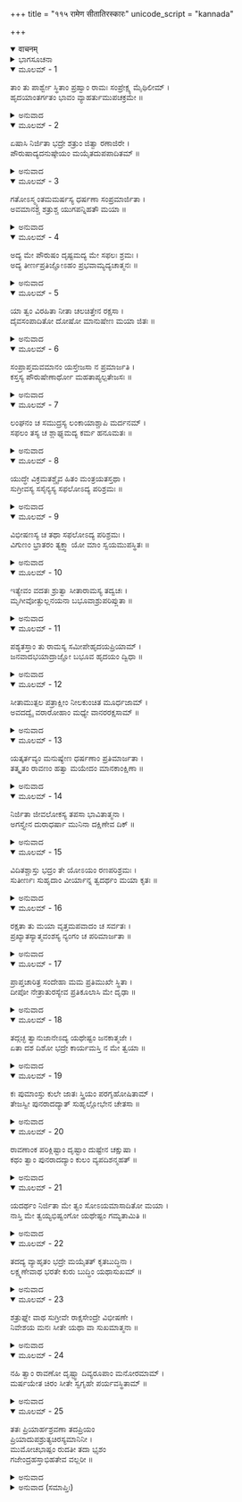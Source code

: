 +++
title = "११५ रामेण सीतातिरस्कारः"
unicode_script = "kannada"

+++
<details open><summary>वाचनम्</summary>

<div class="audioEmbed"  caption="श्रीराम-हरिसीताराममूर्ति-घनपाठिभ्यां वचनम्" src="https://archive.org/download/Ramayana-recitation-Sriram-harisItArAmamUrti-Ghanapaati-v2/Kanda_6/Kanda_6_YK-115-Rama_disowns_her_and_asks_her_to_seek_shelter_elsewhere._0.mp3"></div>
</details>



<details><summary>ಭಾಗಸೂಚನಾ</summary>

ಶ್ರೀರಾಮನು ಸೀತೆಯನ್ನು ಪರಿಗ್ರಹಿಸಲು ನಿರಾಕರಿಸುದುದು
</details>

<details open><summary>ಮೂಲಮ್ - 1</summary>

ತಾಂ ತು ಪಾರ್ಶ್ವೇ ಸ್ಥಿತಾಂ ಪ್ರಹ್ವಾಂ ರಾಮಃ ಸಂಪ್ರೇಕ್ಷ್ಯ ಮೈಥಿಲೀಮ್ ।  
ಹೃದಯಾಂತರ್ಗತಂ ಭಾವಂ ವ್ಯಾಹರ್ತುಮುಪಚಕ್ರಮೇ ॥
</details>

<details><summary>ಅನುವಾದ</summary>

ಮಿಥಿಲೇಶಕುಮಾರಿಯು ವಿನಯಪೂರ್ವಕವಾಗಿ ತನ್ನ ಬಳಿಯಲ್ಲಿ ನಿಂತಿರುವುದನ್ನು ನೋಡಿ ಶ್ರೀರಾಮಚಂದ್ರನು ತನ್ನ ಹಾರ್ದಿಕ ಅಭಿಪ್ರಾಯವನ್ನು ತಿಳಿಸತೊಡಗಿದನು.॥1॥
</details>

<details open><summary>ಮೂಲಮ್ - 2</summary>

ಏಷಾಸಿ ನಿರ್ಜಿತಾ ಭದ್ರೇ ಶತ್ರುಂ ಜಿತ್ವಾ ರಣಾಜಿರೇ ।  
ಪೌರುಷಾದ್ಯದನುಷ್ಠೇಯಂ ಮಯೈತದುಪಪಾದಿತಮ್ ॥
</details>

<details><summary>ಅನುವಾದ</summary>

ಮಂಗಳ ಸ್ವರೂಪಳೇ! ಸಮರಾಂಗಣದಲ್ಲಿ ಶತ್ರುವನ್ನು ಪರಾಜಿತಗೊಳಿಸಿ ನಾನು ನಿನ್ನನ್ನು ಅವನ ಸೆರೆಯಿಂದ ಬಿಡಿಸಿದೆ. ಪುರುಷಾರ್ಥದಿಂದ ಏನೆಲ್ಲ ಮಾಡಬಹುದೋ, ಅದೆಲ್ಲವನ್ನೂ ನಾನು ಮಾಡಿರುವೆನು.॥2॥
</details>

<details open><summary>ಮೂಲಮ್ - 3</summary>

ಗತೋಽಸ್ಮ್ಯಂತಮಮರ್ಷಸ್ಯ ಧರ್ಷಣಾ ಸಂಪ್ರಮಾರ್ಜಿತಾ ।  
ಅವಮಾನಶ್ಚ ಶತ್ರುಶ್ಚ ಯುಗಪನ್ನಿಹತೌ ಮಯಾ ॥
</details>

<details><summary>ಅನುವಾದ</summary>

ಈಗ ನನ್ನ ಕ್ರೋಧದ ಅಂತ್ಯವಾಯಿತು. ನನ್ನ ಮೇಲೆ ಬಂದ ಕಲಂಕವನ್ನು ನಾನು ನಿರಾಕರಿಸಿದೆ. ಶತ್ರುವಿನಿಂದಾದ ಅಪಮಾನ ಮತ್ತು ಶತ್ರುವನ್ನು ಒಟ್ಟಿಗೆ ನಾಶಮಾಡಿಬಿಟ್ಟೆ.॥3॥
</details>

<details open><summary>ಮೂಲಮ್ - 4</summary>

ಅದ್ಯ ಮೇ ಪೌರುಷಂ ದೃಷ್ಟಮದ್ಯ ಮೇ ಸಫಲಃ ಶ್ರಮಃ ।  
ಅದ್ಯ ತೀರ್ಣಪ್ರತಿಜ್ಞೋಽಹಂ ಪ್ರಭವಾಮ್ಯದ್ಯಚಾತ್ಮನಃ ॥
</details>

<details><summary>ಅನುವಾದ</summary>

ಇಂದು ಎಲ್ಲರೂ ನನ್ನ ಪರಾಕ್ರಮ ನೋಡಿದರು. ಈಗ ನನ್ನ ಪರಿಶ್ರಮ ಸಫಲವಾಯಿತು. ಈಗ ನಾನು ಪ್ರತಿಜ್ಞೆಯನ್ನು ಪೂರ್ಣಗೊಳಿಸಿ, ಅದರ ಭಾರಮುಕ್ತನಾಗಿ ಸ್ವತಂತ್ರನಾದೆನು.॥4॥
</details>

<details open><summary>ಮೂಲಮ್ - 5</summary>

ಯಾ ತ್ವಂ ವಿರಹಿತಾ ನೀತಾ ಚಲಚಿತ್ತೇನ ರಕ್ಷಸಾ ।  
ದೈವಸಂಪಾದಿತೋ ದೋಷೋ ಮಾನುಷೇಣ ಮಯಾ ಜಿತಃ ॥
</details>

<details><summary>ಅನುವಾದ</summary>

ನೀನು ಆಶ್ರಮದಲ್ಲಿ ಒಬ್ಬಂಟಿಗಳಾಗಿದ್ದಾಗ ಆ ಚಂಚಲಚಿತ್ತ ರಾಕ್ಷಸನು ನಿನ್ನನ್ನು ಕದ್ದು ತಂದಿದ್ದ ಈ ದೋಷ ದೈವವಶದಿಂದ ನನ್ನ ಮೇಲೆ ಬಂದಿತ್ತು. ಅದನ್ನು ನಾನು ಮಾವನಸಾಧ್ಯ ಪುರುಷಾರ್ಥದಿಂದ ತೊಳೆದು ಹಾಕಿದೆ.॥5॥
</details>

<details open><summary>ಮೂಲಮ್ - 6</summary>

ಸಂಪ್ರಾಪ್ತಮವಮಾನಂ ಯಸ್ತೇಜಸಾ ನ ಪ್ರಮಾರ್ಜತಿ ।  
ಕಸ್ತಸ್ಯ ಪೌರುಷೇಣಾರ್ಥೋ ಮಹತಾಪ್ಯಲ್ಪತೇಜಸಃ ॥
</details>

<details><summary>ಅನುವಾದ</summary>

ಯಾವ ಮನುಷ್ಯನು ತನಗಾದ ಅಪಮಾನವನ್ನು ತನ್ನ ತೇಜ-ಬಲದಿಂದ ತೊಡೆದುಹಾಕುವುದಿಲ್ಲವೋ, ಆ ಮಂದ ಬುದ್ಧಿಯ ಮಾನವನ ಮಹಾಪುರುಷಾರ್ಥದಿಂದಲಾದರೂ ಏನು ಲಾಭವಿದೆ.॥6॥
</details>

<details open><summary>ಮೂಲಮ್ - 7</summary>

ಲಂಘನಂ ಚ ಸಮುದ್ರಸ್ಯ ಲಂಕಾಯಾಶ್ಚಾಪಿ ಮರ್ದನಮ್ ।  
ಸಫಲಂ ತಸ್ಯ ಚ ಶ್ಲಾಘ್ಯಮದ್ಯ ಕರ್ಮ ಹನೂಮತಃ ॥
</details>

<details><summary>ಅನುವಾದ</summary>

ಹನುಮಂತನು ಸಮುದ್ರವನ್ನು ಲಂಘಿಸಿ, ಲಂಕೆಯ ವಿಧ್ವಂಸ ಮಾಡಿದ ಅವನ ಪ್ರಶಂಸನೀಯ ಕಾರ್ಯ ಇಂದು ಸಫಲವಾಯಿತು.॥7॥
</details>

<details open><summary>ಮೂಲಮ್ - 8</summary>

ಯುದ್ಧೇ ವಿಕ್ರಮತಶ್ಚೈವ ಹಿತಂ ಮಂತ್ರಯತಸ್ತಥಾ ।  
ಸುಗ್ರೀವಸ್ಯ ಸಸೈನ್ಯಸ್ಯ ಸಫಲೋಽದ್ಯ ಪರಿಶ್ರಮಃ ॥
</details>

<details><summary>ಅನುವಾದ</summary>

ಸೈನ್ಯಸಹಿತ ಸುಗ್ರೀವನು ಯುದ್ಧದಲ್ಲಿ ಪರಾಕ್ರಮ ತೋರಿಸಿ, ಆಗಾಗ ನನಗೆ ಹಿತಕರ ಸಲಹೆ ಕೊಡುತ್ತಾ ಇದ್ದನು. ಅವನ ಪರಿಶ್ರಮವೂ ಈಗ ಸಾರ್ಥಕವಾಯಿತು.॥8॥
</details>

<details open><summary>ಮೂಲಮ್ - 9</summary>

ವಿಭೀಷಣಸ್ಯ ಚ ತಥಾ ಸಫಲೋಽದ್ಯ ಪರಿಶ್ರಮಃ ।  
ವಿಗುಣಂ ಭ್ರಾತರಂ ತ್ಯಕ್ತ್ವಾ ಯೋ ಮಾಂ ಸ್ವಯಮುಪಸ್ಥಿತಃ ॥
</details>

<details><summary>ಅನುವಾದ</summary>

ಈ ವಿಭೀಷಣನು ದುರ್ಗುಣಗಳಿಂದ ತುಂಬಿ ತನ್ನ ಅಣ್ಣನನ್ನು ತ್ಯಜಿಸಿ ನನ್ನ ಬಳಿ ಉಪಸ್ಥಿತನಾದನು. ಇಷ್ಟರವರೆಗೆ ಇವನು ಮಾಡಿದ ಪರಿಶ್ರಮ ನಿಷ್ಪಲವಾಗಲಿಲ್ಲ.॥9॥
</details>

<details open><summary>ಮೂಲಮ್ - 10</summary>

ಇತ್ಯೇವಂ ವದತಃ ಶ್ರುತ್ವಾ ಸೀತಾರಾಮಸ್ಯ ತದ್ವಚಃ ।  
ಮೃಗೀವೋತ್ಫುಲ್ಲನಯನಾ  ಬಭೂವಾಶ್ರುಪರಿಪ್ಲುತಾ ॥
</details>

<details><summary>ಅನುವಾದ</summary>

ಹೀಗೆ ಹೇಳುತ್ತಿರುವ ಶ್ರೀರಾಮನ ಮಾತುಗಳನ್ನು ಕೇಳಿ ಚಿಗರೆಯಂತೆ ವಿಕಸಿತ ಕಣ್ಣುಗಳುಳ್ಳ ಸೀತೆಯ ಕಣ್ಣುಗಳಲ್ಲಿ ನೀರು ತುಂಬಿ ಬಂತು.॥10॥
</details>

<details open><summary>ಮೂಲಮ್ - 11</summary>

ಪಶ್ಯತಸ್ತಾಂ ತು ರಾಮಸ್ಯ ಸಮೀಪೇಹೃದಯಪ್ರಿಯಾಮ್ ।  
ಜನವಾದಭಯಾದ್ರಾಜ್ಞೋ ಬಭೂವ ಹೃದಯಂ ದ್ವಿಧಾ ॥
</details>

<details><summary>ಅನುವಾದ</summary>

ಅವಳು ತನ್ನ ಸ್ವಾಮಿಯ ಹೃದಯವಲ್ಲಭೆಯಾಗಿದ್ದಳು. ಆಕೆಯ ಪ್ರಾಣವಲ್ಲಭನು ಅವಳನ್ನು ಸಮೀಪದಲ್ಲೇ ನೋಡುತ್ತಿದ್ದರೂ ಲೋಕಾಪವಾದದ ಭಯದಿಂದ ರಾಜಾ ಶ್ರೀರಾಮನ ಹೃದಯ ಆಗ ವಿದೀರ್ಣದಂತಾಗಿತ್ತು.॥11॥
</details>

<details open><summary>ಮೂಲಮ್ - 12</summary>

ಸೀತಾಮುತ್ಪಲ ಪತ್ರಾಕ್ಷೀಂ ನೀಲಕುಂಚಿತ ಮೂರ್ಧಜಾಮ್ ।  
ಅವದದ್ವೈ ವರಾರೋಹಾಂ ಮಧ್ಯೇ ವಾನರರಕ್ಷಸಾಮ್ ॥
</details>

<details><summary>ಅನುವಾದ</summary>

ಕಪ್ಪಾದ ಗುಂಗುರು ಕೂದಲುಗಳುಳ್ಳ ಕಮಲಲೋಚನೆಯಾದ ಸುಂದರೀ ಸೀತೆಯಲ್ಲಿ ವಾನರರು ಮತ್ತು ರಾಕ್ಷಸರು ತುಂಬಿದ ಸಭೆಯಲ್ಲಿ ಪುನಃ ಹೀಗೆ ಹೇಳತೊಡಗಿದನು.॥12॥
</details>

<details open><summary>ಮೂಲಮ್ - 13</summary>

ಯತ್ಕರ್ತವ್ಯಂ ಮನುಷ್ಯೇಣ ಧರ್ಷಣಾಂ ಪ್ರತಿಮಾರ್ಜತಾ ।  
ತತ್ಕೃತಂ ರಾವಣಂ ಹತ್ವಾ ಮಯೇದಂ ಮಾನಕಾಂಕ್ಷಿಣಾ ॥
</details>

<details><summary>ಅನುವಾದ</summary>

ತನ್ನ ತಿರಸ್ಕಾರದ ಪ್ರತಿಕಾರ ಮಾಡಲು ಯಾವ ಮನುಷ್ಯನ ಕರ್ತವ್ಯವಿದೆಯೋ, ಅವೆಲ್ಲವನ್ನು ನಾನು ನನ್ನ ಮಾನರಕ್ಷಣೆಗಾಗಿ ಅಭಿಲಾಷೆಯಿಂದ ರಾವಣನ ವಧೆಮಾಡಿ ಪೂರ್ಣಗೊಳಿಸಿದೆ.॥13॥
</details>

<details open><summary>ಮೂಲಮ್ - 14</summary>

ನಿರ್ಜಿತಾ ಜೀವಲೋಕಸ್ಯ ತಪಸಾ ಭಾವಿತಾತ್ಮನಾ ।  
ಅಗಸ್ತ್ಯೇನ ದುರಾಧರ್ಷಾ ಮುನಿನಾ ದಕ್ಷಿಣೇವ ದಿಕ್ ॥
</details>

<details><summary>ಅನುವಾದ</summary>

ತಪಸ್ಸಿನಿಂದ ಸಂಭಾವಿತವಾದ ಅಂತಃಕರಣವುಳ್ಳ ಮಹರ್ಷಿ ಅಗಸ್ತ್ಯರು ವಾತಾಪಿ ಮತ್ತು ಇಲ್ಪಲರ ಭಯಗೊಂಡ ಜೀವ ಜಗತ್ತಿಗಾಗಿ ದುರ್ಗಮವಾದ ದಕ್ಷಿಣ ದಿಕ್ಕನ್ನು ಗೆದ್ದಂತೆಯೇ ನಾನು ರಾವಣನ ವಶದಲ್ಲಿ ಇದ್ದ ನಿನ್ನನ್ನು ಗೆದ್ದುಕೊಂಡಿದ್ದೇನೆ.॥14॥
</details>

<details open><summary>ಮೂಲಮ್ - 15</summary>

ವಿದಿತಶ್ಚಾಸ್ತು ಭದ್ರಂ ತೇ ಯೋಽಯಂ ರಣಪರಿಶ್ರಮಃ ।  
ಸುತೀರ್ಣಃ ಸುಹೃದಾಂ ವೀರ್ಯಾನ್ನ ತ್ವದರ್ಥಂ ಮಯಾ ಕೃತಃ ॥
</details>

<details><summary>ಅನುವಾದ</summary>

ನಿನಗೆ ಮಂಗಳವಾಗಲಿ. ನಾನು ಮಾಡಿದ ಯುದ್ಧದ ಪರಿಶ್ರಮ ಹಾಗೂ ಈ ಮಿತ್ರರ ಪರಾಕ್ರಮದಿಂದ ಪಡೆದ ವಿಜಯ, ಇದೆಲ್ಲ ನಿನ್ನನ್ನು ಪಡೆಯಲು ಅಲ್ಲವೆಂಬುದನ್ನು ನೀನು ತಿಳಿದುಕೊಳ್ಳಬೇಕು.॥15॥
</details>

<details open><summary>ಮೂಲಮ್ - 16</summary>

ರಕ್ಷತಾ ತು ಮಯಾ ವೃತ್ತಮಪವಾದಂ ಚ ಸರ್ವತಃ ।  
ಪ್ರಖ್ಯಾತಸ್ಯಾತ್ಮವಂಶಸ್ಯ ನ್ಯಂಗಂ ಚ ಪರಿಮಾರ್ಜತಾ ॥
</details>

<details><summary>ಅನುವಾದ</summary>

ಸದಾಚಾರದ ರಕ್ಷಣೆ, ಎಲ್ಲೆಡೆ ಹರಡಿದ ಅಪವಾದದ ನಿವಾರಣ ಮತ್ತು ನಮ್ಮ ಸುವಿಖ್ಯಾತ ವಂಶಕ್ಕೆ ತಗಲಿದ ಕಲಂಕವನ್ನು ನಿವಾರಿಸಲೆಂದೇ ನಾನು ಇದೆಲ್ಲ ಮಾಡಿರುವೆನು.॥16॥
</details>

<details open><summary>ಮೂಲಮ್ - 17</summary>

ಪ್ರಾಪ್ತಚಾರಿತ್ರ ಸಂದೇಹಾ ಮಮ ಪ್ರತಿಮುಖೇ ಸ್ಥಿತಾ ।  
ದೀಪೋ ನೇತ್ರಾತುರಸ್ಯೇವ ಪ್ರತಿಕೂಲಾಸಿ ಮೇ ದೃಢಾ ॥
</details>

<details><summary>ಅನುವಾದ</summary>

ನಿನ್ನ ಚಾರಿತ್ರ್ಯದಲ್ಲಿ ಸಂದೇಹ ಉಪಸ್ಥಿತವಾಗಿದೆ, ಹೀಗಿರುವಾಗಲೂ ನನ್ನ ಎದುರಿಗೆ ನಿಂತಿರುವೆಯಲ್ಲ! ಕಣ್ಣಿನ ರೋಗಿಗೆ ದೀಪವು ಸಹ್ಯವಾಗದಂತೆ ಇಂದು ನೀನು ನನಗೆ ಅತ್ಯಂತ ಅಪ್ರಿಯವಾಗಿ ಕಾಣುತ್ತಿರುವೆ.॥17॥
</details>

<details open><summary>ಮೂಲಮ್ - 18</summary>

ತದ್ಗಚ್ಛ ತ್ವಾನುಜಾನೇಽದ್ಯ ಯಥೇಷ್ಟಂ ಜನಕಾತ್ಮಜೇ ।  
ಏತಾ ದಶ ದಿಶೋ ಭದ್ರೇ ಕಾರ್ಯಮಸ್ತಿ ನ ಮೇ ತ್ವಯಾ ॥
</details>

<details><summary>ಅನುವಾದ</summary>

ಅದ್ದರಿಂದ ಜನಕಕುಮಾರೀ! ನೀನು ಬಯಸಿದ್ದಲ್ಲಿಗೆ ಹೊರಟು ಹೋಗು. ನಾನು ನಿನಗೆ ಅನುಮತಿಕೊಡುತ್ತಿದ್ದೇನೆ. ಭದ್ರೆ! ದಶದಿಕ್ಕುಗಳೂ ನಿನಗಾಗಿ ತೆರೆದುಕೊಂಡಿವೆ. ಈಗ ನಿನ್ನಿಂದ ನನಗೆ ಯಾವ ಪ್ರಯೋಜನವೂ ಇಲ್ಲ.॥18॥
</details>

<details open><summary>ಮೂಲಮ್ - 19</summary>

ಕಃ ಪುಮಾಂಸ್ತು ಕುಲೇ ಜಾತಃ ಸ್ತ್ರಿಯಂ ಪರಗೃಹೋಷಿತಾಮ್ ।  
ತೇಜಸ್ವೀ ಪುನರಾದದ್ಯಾತ್ ಸುಹೃಲ್ಲೋಭೇನ ಚೇತಸಾ ॥
</details>

<details><summary>ಅನುವಾದ</summary>

ಸತ್ಕುಲ ಪ್ರಸೂತನಾದ ಮತ್ತು ಪರಾಕ್ರಮಿಯಾದ ಯಾವ ಮನುಷ್ಯನು ತಾನೇ ಪರಪುರುಷನ ಮನೆಯಲ್ಲಿ ಬಹಳ ದಿವಸವಿದ್ದ ಸ್ತ್ರೀಯನ್ನು ಇವಳು ನನ್ನೊಡನೆ ಚಿರಕಾಲವಿದ್ದವಳು, ನನಗೆ ಅತ್ಯಂತ ಪ್ರಿಯಳಾಗಿದ್ದಾಳೆ ಎಂಬ ಲೋಭದಿಂದ ಕೂಡಿದ ಮನಸ್ಸಿನಿಂದ ಪರಿಗ್ರಹಿಸುವನು.॥19॥
</details>

<details open><summary>ಮೂಲಮ್ - 20</summary>

ರಾವಣಾಂಕ ಪರಿಕ್ಲಿಷ್ಟಾಂ ದೃಷ್ಟಾಂ ದುಷ್ಟೇನ ಚಕ್ಷುಷಾ ।  
ಕಥಂ ತ್ವಾಂ ಪುನರಾದದ್ಯಾಂ ಕುಲಂ ವ್ಯಪದಿಶನ್ಮಹತ್ ॥
</details>

<details><summary>ಅನುವಾದ</summary>

ರಾವಣನು ನಿನ್ನನ್ನು ಎತ್ತಿಕೊಂಡು ಹೋದನು ಹಾಗೂ ನಿನ್ನ ಮೇಲೆ ದೂಷಿತ ದೃಷ್ಟಿಯನ್ನು ಬೀರಿರುವನು. ಇಂತಹ ಸ್ಥಿತಿಯಲ್ಲಿ ನನ್ನ ಕುಲವನ್ನು ಮಹಾವೆಂದು ಹೇಳುವ ನಾನು ನಿನ್ನನ್ನು ಹೇಗೆ ಪುನಃ ಪರಿಗ್ರಹಿಸಲಿ.॥20॥
</details>

<details open><summary>ಮೂಲಮ್ - 21</summary>

ಯದರ್ಥಂ ನಿರ್ಜಿತಾ ಮೇ ತ್ವಂ ಸೋಽಯಮಾಸಾದಿತೋ ಮಯಾ ।  
ನಾಸ್ತಿ ಮೇ ತ್ವಯ್ಯಭಿಷ್ವಂಗೋ ಯಥೇಷ್ಟಂ ಗಮ್ಯತಾಮಿತಿ ॥
</details>

<details><summary>ಅನುವಾದ</summary>

ಯಾವ ಉದ್ದೇಶದಿಂದ ನಾನು ನಿನ್ನನ್ನು ಗೆದ್ದಿದ್ದೆನೋ, ಅದು ಸಿದ್ಧ ವಾಯಿತು. ನನ್ನ ಕುಲದ ಕಳಂಕ ತೊಳೆದುಹೋಯಿತು. ಈಗ ನನಗೆ ನಿನ್ನ ಕುರಿತು ಮಮತೆ, ಆಸಕ್ತಿ ಇಲ್ಲ, ಆದ್ದರಿಂದ ನೀನು ಬಯಸಿದಲ್ಲಿಗೆ ಹೋಗಬಲ್ಲೆ.॥21॥
</details>

<details open><summary>ಮೂಲಮ್ - 22</summary>

ತದದ್ಯ ವ್ಯಾಹೃತಂ ಭದ್ರೇ ಮಯೈತತ್ ಕೃತಬುದ್ಧಿನಾ ।  
ಲಕ್ಷ್ಮಣೇವಾಥ ಭರತೇ ಕುರು ಬುದ್ಧಿಂ ಯಥಾಸುಖಮ್ ॥
</details>

<details><summary>ಅನುವಾದ</summary>

ಭದ್ರೆ! ಇದು ನನ್ನ ನಿಶ್ಚಿತ ವಿಚಾರವಾಗಿದೆ. ಇದಕ್ಕನುಸಾರವೇ ಇಂದು ನಾನು ನಿನ್ನ ಮುಂದೆ ಈ ಮಾತುಗಳನ್ನು ಹೇಳಿರುವೆನು. ನೀನು ಬಯಸಿದರೆ ಭರತ ಅಥವಾ ಲಕ್ಷ್ಮಣನ ರಕ್ಷಣೆಯಲ್ಲಿ ಸುಖವಾಗಿ ಇರುವ ವಿಚಾರ ಮಾಡಬಲ್ಲೆ.॥22॥
</details>

<details open><summary>ಮೂಲಮ್ - 23</summary>

ಶತ್ರುಘ್ನೇ ವಾಥ ಸುಗ್ರೀವೇ ರಾಕ್ಷಸೇಂದ್ರೇ ವಿಭೀಷಣೇ ।  
ನಿವೇಶಯ ಮನಃ ಸೀತೇ ಯಥಾ ವಾ ಸುಖಮಾತ್ಮನಾ ॥
</details>

<details><summary>ಅನುವಾದ</summary>

ಸೀತೇ! ನೀನು ಬಯಸುವೆಯಾದರೆ ಶತ್ರುಘ್ನ, ವಾನರರಾಜ ಸುಗ್ರೀವ ಅಥವಾ ರಾಕ್ಷಸರಾಜಾ ವಿಭೀಷಣನ ಬಳಿಯಲ್ಲಿಯೂ ಇರಬಲ್ಲೆ. ನಿನಗೆ ಸುಖಸಿಗುವಲ್ಲಿ ನಿನ್ನ ಮನಸ್ಸನ್ನು ತೊಡಗಿಸು.॥23॥
</details>

<details open><summary>ಮೂಲಮ್ - 24</summary>

ನಹಿ ತ್ವಾಂ ರಾವಣೋ ದೃಷ್ಟ್ವಾ ದಿವ್ಯರೂಪಾಂ ಮನೋರಮಾಮ್ ।  
ಮರ್ಷಯೇತ ಚಿರಂ ಸೀತೇ ಸ್ವಗೃಹೇ ಪರ್ಯವಸ್ಥಿತಾಮ್ ॥
</details>

<details><summary>ಅನುವಾದ</summary>

ಸೀತೇ! ನಿನ್ನಂತಹ ದಿವ್ಯರೂಪ ಸೌಂದರ್ಯದಿಂದ ಸುಶೋಭಿತ ಮನೋರಮ ನಾರಿಯು ತನ್ನ ಮನೆಯಲ್ಲಿರುವುದನ್ನು ನೋಡಿ ರಾವಣನು ಚಿರಕಾಲ ನಿನ್ನಿಂದ ದೂರವುಳಿಯುವ ಕಷ್ಟವನ್ನು ಸಹಿಸುತ್ತಿರಲಿಲ್ಲವೇನೋ.॥24॥
</details>

<details open><summary>ಮೂಲಮ್ - 25</summary>

ತತಃ ಪ್ರಿಯಾರ್ಹಶ್ರವಣಾ ತದಪ್ರಿಯಂ  
ಪ್ರಿಯಾದುಪಶ್ರುತ್ಯಚಿರಸ್ಯಮಾನಿನೀ ।  
ಮುಮೋಚಭಾಷ್ಪಂ ರುದತೀ ತದಾ ಭೃಶಂ  
ಗಜೇಂದ್ರಹಸ್ತಾಭಿಹತೇವ ವಲ್ಲರೀ ॥
</details>

<details><summary>ಅನುವಾದ</summary>

ಸದಾ ಪ್ರಿಯವಾದ ಮಾತುಗಳನ್ನು ಕೇಳಲು ಯೋಗ್ಯನಾಗಿದ್ದ ಮಾನಿನೀ ಸೀತೆಯು ಬಹಳ ಕಾಲಾನಂತರ ದೊರಕಿದ ತನ್ನ ಪ್ರಿಯ ತಮನ ಬಾಯಿಯಿಂದ ಇಂತಹ ಅಪ್ರಿಯ ಮಾತನ್ನು ಕೇಳಿ ಆಗ ಆನೆಯ ಸೊಂಡಿಲಿನಿಂದ ಹತವಾದ ಬಳ್ಳಿಯಂತೆ ಸೊರಗಿ ಸೊಪ್ಪಾಗಿ ಕಣ್ಣೀರು ಸುರಿಸಿದಳು.॥25॥
</details>

<details><summary>ಅನುವಾದ (ಸಮಾಪ್ತಿಃ)</summary>

ಶ್ರೀವಾಲ್ಮೀಕಿ ವಿರಚಿತ ಆರ್ಷರಾಮಾಯಣ ಆದಿಕಾವ್ಯದ ಯುದ್ಧಕಾಂಡದಲ್ಲಿ ನೂರಹದಿನೈದನೆಯ ಸರ್ಗ ಪೂರ್ಣವಾಯಿತು.॥115॥
</details>
